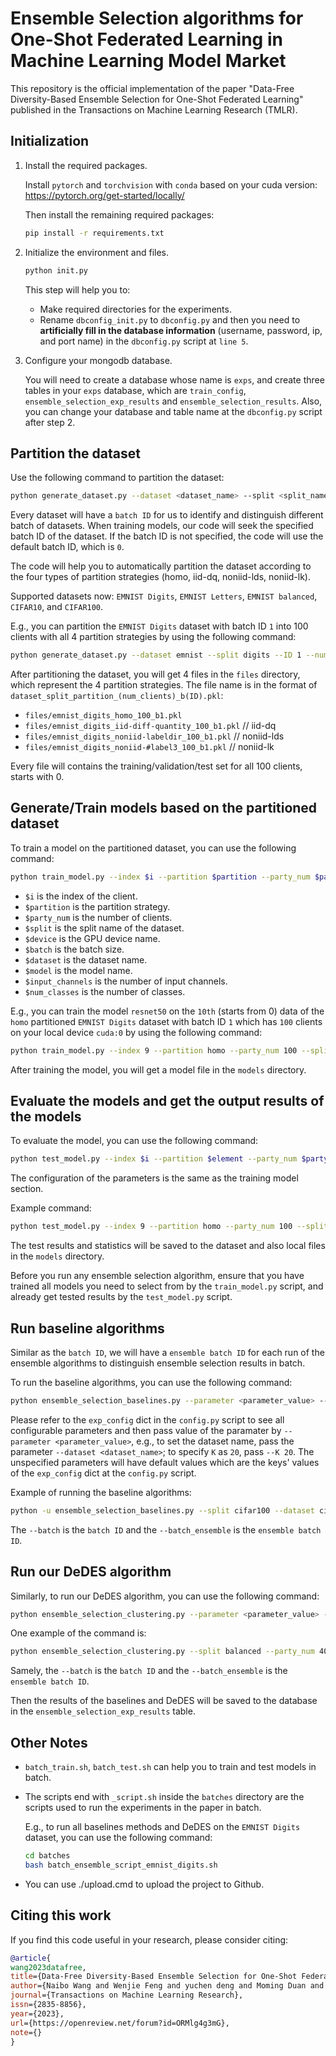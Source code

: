 # Ensemble Selection algorithms for One-Shot Federated Learning in Machine Learning Model Market

This repository is the official implementation of the paper "Data-Free Diversity-Based Ensemble Selection for One-Shot Federated Learning" published in the Transactions on Machine Learning Research (TMLR).

## Initialization

1. Install the required packages.

    Install `pytorch` and `torchvision` with `conda` based on your cuda version: https://pytorch.org/get-started/locally/

    Then install the remaining required packages:

    ```bash
    pip install -r requirements.txt
    ```

2. Initialize the environment and files.

    ```bash
    python init.py
    ```

    This step will help you to:
    * Make required directories for the experiments.
    * Rename `dbconfig_init.py` to `dbconfig.py` and then you need to **artificially fill in the database information** (username, password, ip, and port name) in the `dbconfig.py` script at `line 5`.


3. Configure your mongodb database.

    You will need to create a database whose name is `exps`, and create three tables in your `exps` database, which are `train_config`, `ensemble_selection_exp_results` and `ensemble_selection_results`. Also, you can change your database and table name at the `dbconfig.py` script after step 2.

## Partition the dataset

Use the following command to partition the dataset:

```bash
python generate_dataset.py --dataset <dataset_name> --split <split_name> --ID <batch_ID> --num_clients [<num_clients>,<num_clients>,...,<num_clients>]
```

Every dataset will have a `batch ID` for us to identify and distinguish different batch of datasets. When training models, our code will seek the specified batch ID of the dataset. If the batch ID is not specified, the code will use the default batch ID, which is `0`.

The code will help you to automatically partition the dataset according to the four types of partition strategies (homo, iid-dq, noniid-lds, noniid-lk).

Supported datasets now: `EMNIST Digits`, `EMNIST Letters`, `EMNIST balanced`, `CIFAR10`, and `CIFAR100`.

E.g., you can partition the `EMNIST Digits` dataset with batch ID `1` into 100 clients with all 4 partition strategies by using the following command:

```bash
python generate_dataset.py --dataset emnist --split digits --ID 1 --num_clients [100]
```

After partitioning the dataset, you will get 4 files in the `files` directory, which represent the 4 partition strategies. The file name is in the format of `dataset_split_partition_(num_clients)_b(ID).pkl`:

* `files/emnist_digits_homo_100_b1.pkl`
* `files/emnist_digits_iid-diff-quantity_100_b1.pkl` // iid-dq
* `files/emnist_digits_noniid-labeldir_100_b1.pkl` // noniid-lds
* `files/emnist_digits_noniid-#label3_100_b1.pkl` // noniid-lk

Every file will contains the training/validation/test set for all 100 clients, starts with 0. 

## Generate/Train models based on the partitioned dataset

To train a model on the partitioned dataset, you can use the following command:

```bash
python train_model.py --index $i --partition $partition --party_num $party_num --split $split --device $device --batch $batch --dataset $dataset --model $model --input_channels $input_channels --num_classes $num_classes
```

* `$i` is the index of the client.
* `$partition` is the partition strategy.
* `$party_num` is the number of clients.
* `$split` is the split name of the dataset.
* `$device` is the GPU device name.
* `$batch` is the batch size.
* `$dataset` is the dataset name.
* `$model` is the model name.
* `$input_channels` is the number of input channels.
* `$num_classes` is the number of classes.

E.g., you can train the model `resnet50` on the `10th` (starts from 0) data of the `homo` partitioned `EMNIST Digits` dataset with batch ID `1` which has `100` clients on your local device `cuda:0` by using the following command:

```bash
python train_model.py --index 9 --partition homo --party_num 100 --split digits --device cuda:0 --batch 1 --dataset emnist --model resnet50 --input_channels 1 --num_classes 10
```

After training the model, you will get a model file in the `models` directory.

## Evaluate the models and get the output results of the models

To evaluate the model, you can use the following command:

```bash
python test_model.py --index $i --partition $element --party_num $party_num --split $split --batch $batch --device $device --dataset $dataset --input_channels $input_channels --num_classes $num_classes --model $model
```

The configuration of the parameters is the same as the training model section.

Example command:

```bash
python test_model.py --index 9 --partition homo --party_num 100 --split digits --device cuda:0 --batch 1 --dataset emnist --model resnet50 --input_channels 1 --num_classes 10
```

The test results and statistics will be saved to the dataset and also local files in the `models` directory.

Before you run any ensemble selection algorithm, ensure that you have trained all models you need to select from by the `train_model.py` script, and already get tested results by the `test_model.py` script.

## Run baseline algorithms

Similar as the `batch ID`, we will have a `ensemble batch ID` for each run of the ensemble algorithms to distinguish ensemble selection results in batch.

To run the baseline algorithms, you can use the following command:

```bash
python ensemble_selection_baselines.py --parameter <parameter_value> --parameter <parameter_value> ... --parameter <parameter_value>
```

Please refer to the `exp_config` dict in the `config.py` script to see all configurable parameters and then pass value of the paramater by `--parameter <parameter_value>`, e.g., to set the dataset name, pass the parameter `--dataset <dataset_name>`; to specify `K` as `20`, pass `--K 20`. The unspecified parameters will have default values which are the keys' values of the `exp_config` dict at the `config.py` script.

Example of running the baseline algorithms:

```bash
python -u ensemble_selection_baselines.py --split cifar100 --dataset cifar100 --input_channels 3 --num_classes 100 --model dla --party_num 5 --K 3 --batch 221 --batch_ensemble 2212
```

The `--batch` is the `batch ID` and the `--batch_ensemble` is the `ensemble batch ID`.

## Run our DeDES algorithm

Similarly, to run our DeDES algorithm, you can use the following command:

```bash
python ensemble_selection_clustering.py --parameter <parameter_value> --parameter <parameter_value> ... --parameter <parameter_value>
```

One example of the command is:

```bash
python ensemble_selection_clustering.py --split balanced --party_num 400 --K 10 --batch 2 --batch_ensemble 8 --selection_method mixed --normalization 1 --last_layer 0 
```

Samely, the `--batch` is the `batch ID` and the `--batch_ensemble` is the `ensemble batch ID`.

Then the results of the baselines and DeDES will be saved to the database in the `ensemble_selection_exp_results` table.

<!-- 
## Intergrity Checking

### Check the partitioned dataset

### Check the trained models

### Check the test results of the models

## Experimental data processing and visualization -->

## Other Notes

* `batch_train.sh`, `batch_test.sh` can help you to train and test models in batch.

* The scripts end with `_script.sh` inside the `batches` directory are the scripts used to run the experiments in the paper in batch.

    E.g., to run all baselines methods and DeDES on the `EMNIST Digits` dataset, you can use the following command:

    ```bash
    cd batches
    bash batch_ensemble_script_emnist_digits.sh
    ```

* You can use ./upload.cmd to upload the project to Github.



<!-- For shell scripts, the path of the shell scripts should be the absolute path, i.e., .sh files will be affected by the current directory.

E.g., if you are in the directory of `A/B`, then the following two commands will have **different** results:

```bash
sh B/C.sh # run the script C.sh in the directory of A 
sh C.sh # run the script C.sh in the directory of A/B
```

[//]: # (For python scripts, the path of the python scripts will not be affected by the current directory. E.g., if you are in the directory of `A/B`, then the following two commands will have **same** results:)

[//]: # ()
[//]: # (```bash)

[//]: # (python B/C.py # run the script C.py in the directory of A)

[//]: # (python C.py # run the script C.py in the directory of A/B)

[//]: # (```) -->

## Citing this work

If you find this code useful in your research, please consider citing:

```bibtex
@article{
wang2023datafree,
title={Data-Free Diversity-Based Ensemble Selection for One-Shot Federated Learning},
author={Naibo Wang and Wenjie Feng and yuchen deng and Moming Duan and Fusheng Liu and See-Kiong Ng},
journal={Transactions on Machine Learning Research},
issn={2835-8856},
year={2023},
url={https://openreview.net/forum?id=ORMlg4g3mG},
note={}
}
```